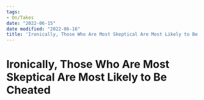 ```yaml
---
tags:
- On/Takes
date: "2022-06-15"
date modified: "2022-06-16"
title: 'Ironically, Those Who Are Most Skeptical Are Most Likely to Be Cheated'
---
```


# Ironically, Those Who Are Most Skeptical Are Most Likely to Be Cheated
